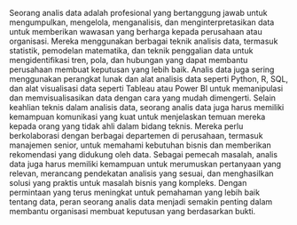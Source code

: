 Seorang analis data adalah profesional yang bertanggung jawab untuk mengumpulkan, mengelola, menganalisis, dan menginterpretasikan data untuk memberikan wawasan yang berharga kepada perusahaan atau organisasi. Mereka menggunakan berbagai teknik analisis data, termasuk statistik, pemodelan matematika, dan teknik penggalian data untuk mengidentifikasi tren, pola, dan hubungan yang dapat membantu perusahaan membuat keputusan yang lebih baik. Analis data juga sering menggunakan perangkat lunak dan alat analisis data seperti Python, R, SQL, dan alat visualisasi data seperti Tableau atau Power BI untuk memanipulasi dan memvisualisasikan data dengan cara yang mudah dimengerti. Selain keahlian teknis dalam analisis data, seorang analis data juga harus memiliki kemampuan komunikasi yang kuat untuk menjelaskan temuan mereka kepada orang yang tidak ahli dalam bidang teknis. Mereka perlu berkolaborasi dengan berbagai departemen di perusahaan, termasuk manajemen senior, untuk memahami kebutuhan bisnis dan memberikan rekomendasi yang didukung oleh data. Sebagai pemecah masalah, analis data juga harus memiliki kemampuan untuk merumuskan pertanyaan yang relevan, merancang pendekatan analisis yang sesuai, dan menghasilkan solusi yang praktis untuk masalah bisnis yang kompleks. Dengan permintaan yang terus meningkat untuk pemahaman yang lebih baik tentang data, peran seorang analis data menjadi semakin penting dalam membantu organisasi membuat keputusan yang berdasarkan bukti.
